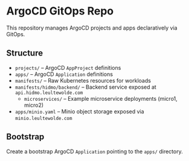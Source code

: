 # ArgoCD GitOps Repo

This repository manages ArgoCD projects and apps declaratively via GitOps.

## Structure

- `projects/` – ArgoCD `AppProject` definitions
- `apps/` – ArgoCD `Application` definitions
- `manifests/` – Raw Kubernetes resources for workloads
- `manifests/hidmo/backend/` – Backend service exposed at `api.hidmo.leultewolde.com`
  - `microservices/` – Example microservice deployments (micro1, micro2)
- `apps/minio.yaml` – Minio object storage exposed via `minio.leultewolde.com`

## Bootstrap

Create a bootstrap ArgoCD `Application` pointing to the `apps/` directory.

